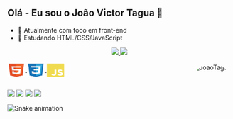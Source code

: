## Olá - Eu sou o João Victor Tagua 🤙


- 🔭 Atualmente com foco em front-end
- 🌱 Estudando HTML/CSS/JavaScript

<div align="center">
  <a href="https://github.com/JoaoVictorTagua">
  <img height="180em" src="https://github-readme-stats.vercel.app/api?username=JoaoVictorTagua&show_icons=true&theme=tokyonight&include_all_commits=true&count_private=true"/>
  <img height="180em" src="https://github-readme-stats.vercel.app/api/top-langs/?username=JoaoVictorTagua&layout=compact&langs_count=7&theme=tokyonight"/>
</div>
<div style="display: inline_block"><br>
  <img align="center" alt="JoaoTagua-HTML" height="30" width="40" src="https://raw.githubusercontent.com/devicons/devicon/master/icons/html5/html5-original.svg">
  <img align="center" alt="JoaoTagua-CSS" height="30" width="40" src="https://raw.githubusercontent.com/devicons/devicon/master/icons/css3/css3-original.svg">
  <img align="center" alt="Rafa-Js" height="30" width="40" src="https://raw.githubusercontent.com/devicons/devicon/master/icons/javascript/javascript-plain.svg">
  <!--<img align="center" alt="JoaoTagua-React" height="30" width="40" src="https://raw.githubusercontent.com/devicons/devicon/master/icons/react/react-original.svg">-->
  <!--<img align="center" alt="Rafa-Python" height="30" width="40" src="https://raw.githubusercontent.com/devicons/devicon/master/icons/python/python-original.svg">-->
  <img align="right" alt="JoaoTagua" height="150" style="border-radius:50px;" src="https://media1.giphy.com/media/hENDkVRxKsctCpuAun/giphy.gif?cid=ecf05e47z4sst1u3ooqm3j30768jxo16vs0tpkv1f5z786ap&rid=giphy.gif&ct=g">
</div>  
  
  ##
  
<div> 
  <a href="https://www.linkedin.com/in/joao-victor-tagua/" target="_blank"><img src="https://img.shields.io/badge/-LinkedIn-%230077B5?style=for-the-badge&logo=linkedin&logoColor=white" target="_blank"></a> 
  <a href="https://www.youtube.com/channel/UCdhRSKdl-qnZ9w1eZR3TpEQ" target="_blank"><img src="https://img.shields.io/badge/YouTube-FF0000?style=for-the-badge&logo=youtube&logoColor=white" target="_blank"></a>
  <a href="https://instagram.com/johnvictortagua" target="_blank"><img src="https://img.shields.io/badge/-Instagram-%23E4405F?style=for-the-badge&logo=instagram&logoColor=white" target="_blank"></a>
  <a href = "mailto:contato.johntagua@gmail.com"><img src="https://img.shields.io/badge/-Gmail-%23333?style=for-the-badge&logo=gmail&logoColor=white" target="_blank"></a>
  

</div>  
  
 ![Snake animation](https://github.com/JoaoVictorTagua/JoaoVictorTagua/blob/output/github-contribution-grid-snake.svg)
  
  
  
